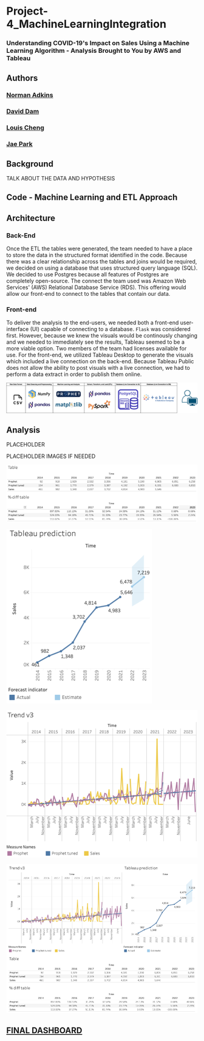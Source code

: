 # Project-4_MachineLearningIntegration
### Understanding COVID-19's Impact on Sales Using a Machine Learning Algorithm - Analysis Brought to You by AWS and Tableau

## Authors

### [Norman Adkins](https://github.com/nladkins)
### [David Dam](https://github.com/2Delta)
### [Louis Cheng](https://github.com/PigionLou)
### [Jae Park](https://github.com/jaep505)

## Background

TALK ABOUT THE DATA AND HYPOTHESIS

## Code - Machine Learning and ETL Approach



## Architecture

### Back-End

Once the ETL the tables were generated, the team needed to have a place to store the data in the structured format identified in the code.  Because there was a clear relationship across the tables and joins would be required, we decided on using a database that uses structured query language (SQL).  We decided to use Postgres because all features of Postgres are completely open-source.  The connect the team used was Amazon Web Services' (AWS) Relational Database Service (RDS).  This offering would allow our front-end to connect to the tables that contain our data.

### Front-end

To deliver the analysis to the end-users, we needed both a front-end user-interface (UI) capable of connecting to a database.  `Flask` was considered first.  However, because we knew the visuals would be continously changing and we needed to immediately see the results, Tableau seemed to be a more viable option.  Two members of the team had licenses available for use.  For the front-end, we utilized Tableau Desktop to generate the visuals which included a live connection on the back-end.  Because Tableau Public does not allow the ability to post visuals with a live connection, we had to perform a data extract in order to publish them online.  

![Source to User](https://github.com/2Delta/Project-4_MachineLearningIntegration/blob/main/images/Architecture.png?raw=true)

## Analysis

PLACEHOLDER


PLACEHOLDER IMAGES IF NEEDED

![Tables](https://github.com/2Delta/Project-4_MachineLearningIntegration/blob/main/images/tables.png?raw=true)

![Tableau Prediction](https://github.com/2Delta/Project-4_MachineLearningIntegration/blob/main/images/prediction.png?raw=true)

![Trends](https://github.com/2Delta/Project-4_MachineLearningIntegration/blob/main/images/trend.png?raw=true)

![Dashboard](https://github.com/2Delta/Project-4_MachineLearningIntegration/blob/main/images/dashboard.png?raw=true)




## [FINAL DASHBOARD](https://public.tableau.com/app/profile/jae.park/viz/CovidforecastingwithProphet/Dashboard1#1)